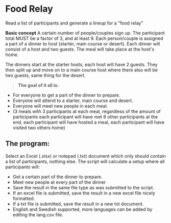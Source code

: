 # Food Relay
Read a list of participants and generate a lineup for a "food relay"

**Basic concept**
A certain number of people/couples sign up. The participant total MUST be a factor of 3, and at least 9.
Each person/couple is assigned a part of a dinner to host (starter, main course or desert).
Each dinner will consist of a host and two guests. The meal will take place at the host's home.

The dinners start at the starter hosts, each host will have 2 guests. 
They then split up and move on to a main course host where there also will be two guests, same thing for the desert. 

>**The goal of it all is:**
* For everyone to get a part of the dinner to prepare.
* Everyone will attend to a starter, main course and desert.
* Everyone will meet new people in each meal. 
* (3 meals with 3 participants at each meal, regardless of the amount of participants each participant will have met 8 other participants at the end, each participant will have hosted a meal, each participant will have visited two others home)

## The program:
Select an Excel (.xlsx) or notepad (.txt) document which only should contain a list of participants, nothing else.
The script will calculate a setup where all participants will:
* Get a certain part of the dinner to prepare.
* Meet new people at every part of the dinner
* Save the result in the same file type as was submitted to the script.
* If an excel file is submitted, save the result in a new excel file nicely formatted.
* If a txt file is submitted, save the result in a new txt document.
* English and Swedish supported, more languages can be added by editing the lang.csv file.
